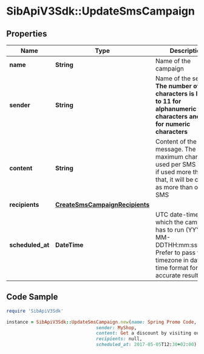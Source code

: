 # SibApiV3Sdk::UpdateSmsCampaign

## Properties

Name | Type | Description | Notes
------------ | ------------- | ------------- | -------------
**name** | **String** | Name of the campaign | [optional] 
**sender** | **String** | Name of the sender. **The number of characters is limited to 11 for alphanumeric characters and 15 for numeric characters** | [optional] 
**content** | **String** | Content of the message. The maximum characters used per SMS is 160, if used more than that, it will be counted as more than one SMS | [optional] 
**recipients** | [**CreateSmsCampaignRecipients**](CreateSmsCampaignRecipients.md) |  | [optional] 
**scheduled_at** | **DateTime** | UTC date-time on which the campaign has to run (YYYY-MM-DDTHH:mm:ss.SSSZ). Prefer to pass your timezone in date-time format for accurate result. | [optional] 

## Code Sample

```ruby
require 'SibApiV3Sdk'

instance = SibApiV3Sdk::UpdateSmsCampaign.new(name: Spring Promo Code,
                                 sender: MyShop,
                                 content: Get a discount by visiting our NY store and saying : Happy Spring!,
                                 recipients: null,
                                 scheduled_at: 2017-05-05T12:30+02:00)
```


